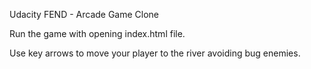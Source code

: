 Udacity FEND - Arcade Game Clone

Run the game with opening index.html file.

Use key arrows to move your player to the river avoiding bug enemies.
